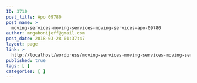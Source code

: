 ```yaml
---
ID: 3710
post_title: Apo 09780
post_name: >
  moving-services-moving-services-moving-services-apo-09780
author: mrgabonijeff@gmail.com
post_date: 2018-03-28 01:37:47
layout: page
link: >
  http://localhost/wordpress/moving-services-moving-services-moving-services-apo-09780/
published: true
tags: [ ]
categories: [ ]
---
```

